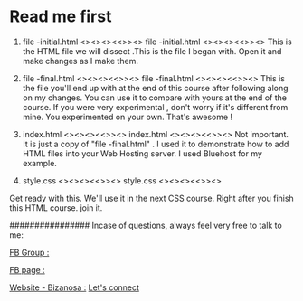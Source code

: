 # Read me first

1. file -initial.html
<><><><<>><>
file -initial.html
<><><><<>><>
This is the HTML file we will dissect .This is the file I began with.
Open it and make changes as I make them.

2. file -final.html
<><><><<>><>
file -final.html
<><><><<>><>
This is the file you'll end up with at the end of this course after following along on my changes. You can use it to compare with yours at the end of the course. If you were very experimental , don't worry if it's different from mine. You experimented on your own. That's awesome !

3. index.html
<><><><<>><>
index.html
<><><><<>><>
Not important. It is just a copy of "file -final.html" . I used it to demonstrate how to add HTML files into your Web Hosting server. I used Bluehost for my example.

4. style.css
<><><><<>><>
style.css
<><><><<>><>

Get ready with this. We'll use it in the next CSS course. Right after you finish this HTML course. join it.

################
Incase of questions, always feel very free to talk to me:

[FB Group :](https://web.facebook.com/groups/bizanosa/)

[FB page :](http://fb.com/bizanosa)

[Website - Bizanosa :](http://bizanosa.com/)
[Let's connect](http://bizanosa.com/bizanosa-connect/)
